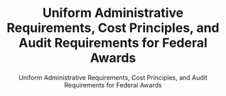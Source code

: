 ---
layout: resources-landing
title: "Uniform Administrative Requirements, Cost Principles, and Audit Requirements for Federal Awards"
subtitle: "Uniform Administrative Requirements, Cost Principles, and Audit Requirements for Federal Awards"
filters: federal-financial-assistance cfr legislation congress
external_url: https://www.govinfo.gov/content/pkg/PLAW-106publ107/pdf/PLAW-106publ107.pdf
---